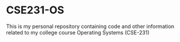 # CSE231-OS
This is my personal repository containing code and other information related to my college course Operating Systems (CSE-231)
